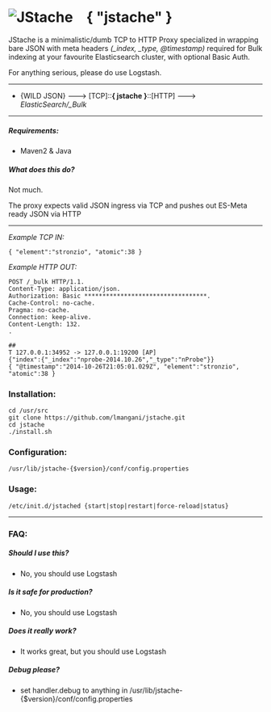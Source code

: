 ![JStache](http://i.imgur.com/Lnmza1J.png)
&nbsp;&nbsp; { "jstache" }
=======

JStache is a minimalistic/dumb TCP to HTTP Proxy specialized in wrapping bare JSON with meta headers *(_index, _type, @timestamp)* required for Bulk indexing at your favourite Elasticsearch cluster, with optional Basic Auth.

For anything serious, please do use Logstash.

---------------------

* {WILD JSON}  ---> [TCP]::__{ jstache }__::[HTTP] ---> *ElasticSearch/_Bulk*

---------------------



##### Requirements:
* Maven2 & Java

##### What does this do?
Not much. 

The proxy expects valid JSON ingress via TCP and pushes out ES-Meta ready JSON via HTTP

---------------------
*Example TCP IN:*
```
{ "element":"stronzio", "atomic":38 }
```
*Example HTTP OUT:*
```
POST /_bulk HTTP/1.1.
Content-Type: application/json.
Authorization: Basic **********************************.
Cache-Control: no-cache.
Pragma: no-cache.
Connection: keep-alive.
Content-Length: 132.
.

##
T 127.0.0.1:34952 -> 127.0.0.1:19200 [AP]
{"index":{"_index":"nprobe-2014.10.26","_type":"nProbe"}}
{ "@timestamp":"2014-10-26T21:05:01.029Z", "element":"stronzio", "atomic":38 }
```

### Installation:
```
cd /usr/src
git clone https://github.com/lmangani/jstache.git
cd jstache
./install.sh
```

### Configuration:
```
/usr/lib/jstache-{$version}/conf/config.properties
```

### Usage:
```
/etc/init.d/jstached {start|stop|restart|force-reload|status}
```

---------------------

### FAQ: 
##### Should I use this? 
* No, you should use Logstash

##### Is it safe for production?
* No, you should use Logstash

##### Does it really work?
* It works great, but you should use Logstash

##### Debug please?
* set handler.debug to anything in /usr/lib/jstache-{$version}/conf/config.properties
